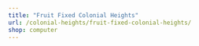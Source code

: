 ```yaml
---
title: "Fruit Fixed Colonial Heights"
url: /colonial-heights/fruit-fixed-colonial-heights/
shop: computer
---
```

